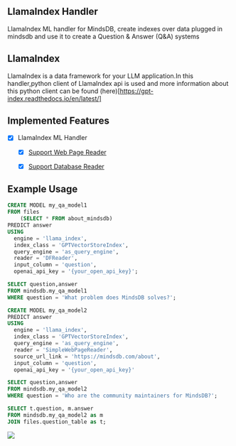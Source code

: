 ## LlamaIndex Handler
LlamaIndex ML handler for MindsDB, create indexes over data plugged in mindsdb and use it to create a Question & Answer (Q&A) systems

## LlamaIndex
LlamaIndex is a data framework for your LLM application.In this handler,python client of LlamaIndex api is used and more information about this python client can be found (here)[https://gpt-index.readthedocs.io/en/latest/]

## Implemented Features
- [x] LlamaIndex ML Handler
  - [x] [Support Web Page Reader](https://gpt-index.readthedocs.io/en/latest/examples/data_connectors/WebPageDemo.html)
  - [x] [Support Database Reader](https://gpt-index.readthedocs.io/en/latest/examples/data_connectors/DatabaseReaderDemo.html)



## Example Usage

~~~sql
CREATE MODEL my_qa_model1
FROM files
    (SELECT * FROM about_mindsdb)
PREDICT answer
USING 
  engine = 'llama_index', 
  index_class = 'GPTVectorStoreIndex',
  query_engine = 'as_query_engine', 
  reader = 'DFReader',
  input_column = 'question',
  openai_api_key = '{your_open_api_key}';
~~~~
~~~sql
SELECT question,answer
FROM mindsdb.my_qa_model1
WHERE question = 'What problem does MindsDB solves?';
~~~~

~~~sql
CREATE MODEL my_qa_model2
PREDICT answer
USING 
  engine = 'llama_index', 
  index_class = 'GPTVectorStoreIndex',
  query_engine = 'as_query_engine', 
  reader = 'SimpleWebPageReader',
  source_url_link = 'https://mindsdb.com/about',
  input_column = 'question',
  openai_api_key = '{your_open_api_key}'
~~~~

~~~sql
SELECT question,answer
FROM mindsdb.my_qa_model2
WHERE question = 'Who are the community maintainers for MindsDB?';
~~~~

~~~sql
SELECT t.question, m.answer
FROM mindsdb.my_qa_model2 as m
JOIN files.question_table as t;
~~~~

![](https://i.ibb.co/WPgXJDs/Screenshot-2023-05-30-at-7-54-32-PM.png)
